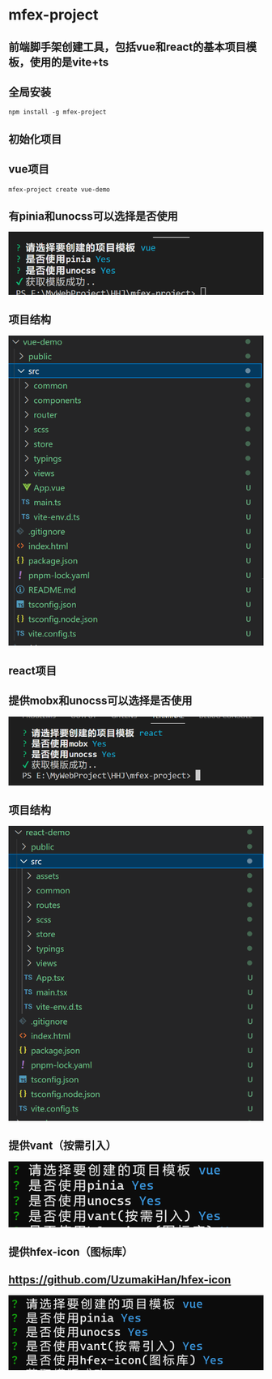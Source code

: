 # mfex-project

## 前端脚手架创建工具，包括vue和react的基本项目模板，使用的是vite+ts

## 全局安装

```
npm install -g mfex-project

```
## 初始化项目

## vue项目

```
mfex-project create vue-demo

```
## 有pinia和unocss可以选择是否使用
![Image text](https://raw.githubusercontent.com/UzumakiHan/static-files/master/images/mfex-project-vue.png)

## 项目结构
![Image text](https://raw.githubusercontent.com/UzumakiHan/static-files/master/images/vue-files.png)

## react项目


## 提供mobx和unocss可以选择是否使用
![Image text](https://raw.githubusercontent.com/UzumakiHan/static-files/master/images/mfex-project-react.png)

## 项目结构
![Image text](https://raw.githubusercontent.com/UzumakiHan/static-files/master/images/react-files.png)


## 提供vant（按需引入）
![Image text](https://raw.githubusercontent.com/UzumakiHan/static-files/master/images/vant-tip.png)

## 提供hfex-icon（图标库）
## https://github.com/UzumakiHan/hfex-icon

![Image text](https://raw.githubusercontent.com/UzumakiHan/static-files/master/images/hfex-icon-tip.png)